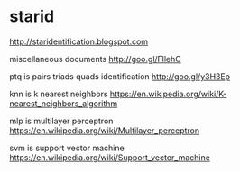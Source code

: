 # starid
http://staridentification.blogspot.com

miscellaneous documents http://goo.gl/FllehC

ptq is pairs triads quads identification http://goo.gl/y3H3Ep

knn is k nearest neighbors https://en.wikipedia.org/wiki/K-nearest_neighbors_algorithm

mlp is multilayer perceptron https://en.wikipedia.org/wiki/Multilayer_perceptron

svm is support vector machine https://en.wikipedia.org/wiki/Support_vector_machine
